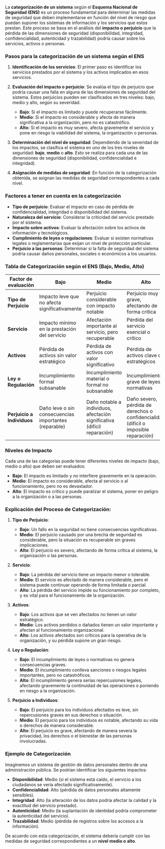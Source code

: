 La **categorización de un sistema** según el **Esquema Nacional de Seguridad (ENS)** es un proceso fundamental para determinar las medidas de seguridad que deben implementarse en función del nivel de riesgo que puedan suponer los sistemas de información y los servicios que estos prestan. Este proceso se basa en el análisis del **impacto o perjuicio** que la pérdida de las dimensiones de seguridad (disponibilidad, integridad, confidencialidad, autenticidad y trazabilidad) podría causar sobre los servicios, activos o personas.

### **Pasos para la categorización de un sistema según el ENS**

1. **Identificación de los servicios**: El primer paso es identificar los servicios prestados por el sistema y los activos implicados en esos servicios.

2. **Evaluación del impacto o perjuicio**: Se evalúa el tipo de perjuicio que podría causar una falla en alguna de las dimensiones de seguridad del sistema. Estos perjuicios pueden ser clasificados en tres niveles: bajo, medio y alto, según su severidad.

   - **Bajo**: Si el impacto es limitado y puede recuperarse fácilmente.
   - **Medio**: Si el impacto es considerable y afecta de manera significativa a la organización, pero no es catastrófico.
   - **Alto**: Si el impacto es muy severo, afecta gravemente el servicio y pone en riesgo la viabilidad del sistema, la organización o personas.

3. **Determinación del nivel de seguridad**: Dependiendo de la severidad de los impactos, se clasifica el sistema en uno de los tres niveles de seguridad: **bajo**, **medio** o **alto**. Esto se realiza para cada una de las dimensiones de seguridad (disponibilidad, confidencialidad e integridad).

4. **Asignación de medidas de seguridad**: En función de la categorización obtenida, se asignan las medidas de seguridad correspondientes a cada nivel.

### **Factores a tener en cuenta en la categorización**

- **Tipo de perjuicio**: Evaluar el impacto en caso de pérdida de confidencialidad, integridad o disponibilidad del sistema.
- **Naturaleza del servicio**: Considerar la criticidad del servicio prestado por el sistema.
- **Impacto sobre activos**: Evaluar la afectación sobre los activos de información y tecnológicos.
- **Cumplimiento de leyes o regulaciones**: Evaluar si existen normativas legales o reglamentarias que exijan un nivel de protección particular.
- **Perjuicio a las personas**: Determinar si la falta de seguridad del sistema podría causar daños personales, sociales o económicos a los usuarios.

### **Tabla de Categorización según el ENS (Bajo, Medio, Alto)**

| **Factor de evaluación**            | **Bajo**                                           | **Medio**                                          | **Alto**                                           |
|-------------------------------------|----------------------------------------------------|----------------------------------------------------|----------------------------------------------------|
| **Tipo de Perjuicio**               | Impacto leve que no afecta significativamente      | Perjuicio considerable con impacto notable         | Perjuicio muy grave, afectando de forma crítica    |
| **Servicio**                        | Impacto mínimo en la prestación del servicio       | Afectación importante al servicio, pero recuperable| Pérdida del servicio esencial o crítico            |
| **Activos**                         | Pérdida de activos sin valor estratégico           | Pérdida de activos con valor significativo         | Pérdida de activos clave o estratégicos            |
| **Ley o Regulación**                | Incumplimiento formal subsanable     | Incumplimiento material o formal no subsanable        | Incumplimiento grave de leyes o normativas         |
| **Perjuicio a Individuos**          | Daño leve o sin consecuencias importantes (reparable)         | Daño notable a individuos, afectación significativa (difícil reparación)| Daño severo, pérdida de derechos o confidencialidad (difícil o imposible reparación)|

### **Niveles de Impacto**

Cada una de las categorías puede tener diferentes niveles de impacto (bajo, medio o alto) que deben ser evaluados:

- **Bajo**: El impacto es limitado y no interfiere gravemente en la operación.
- **Medio**: El impacto es considerable, afecta al servicio o al funcionamiento, pero no es devastador.
- **Alto**: El impacto es crítico y puede paralizar el sistema, poner en peligro a la organización o a las personas.

### Explicación del Proceso de Categorización:

1. **Tipo de Perjuicio**:
   - **Bajo**: Un fallo en la seguridad no tiene consecuencias significativas.
   - **Medio**: El perjuicio causado por una brecha de seguridad es considerable, pero la situación es recuperable sin graves implicaciones.
   - **Alto**: El perjuicio es severo, afectando de forma crítica al sistema, la organización o las personas.

2. **Servicio**:
   - **Bajo**: La pérdida del servicio tiene un impacto menor o tolerable.
   - **Medio**: El servicio es afectado de manera considerable, pero el sistema puede continuar operando de forma limitada o parcial.
   - **Alto**: La pérdida del servicio impide su funcionamiento por completo, y es vital para el funcionamiento de la organización.

3. **Activos**:
   - **Bajo**: Los activos que se ven afectados no tienen un valor estratégico.
   - **Medio**: Los activos perdidos o dañados tienen un valor importante y afectan al funcionamiento organizacional.
   - **Alto**: Los activos afectados son críticos para la operativa de la organización, y su pérdida supone un gran riesgo.

4. **Ley o Regulación**:
   - **Bajo**: El incumplimiento de leyes o normativas no genera consecuencias graves.
   - **Medio**: El incumplimiento conlleva sanciones o riesgos legales importantes, pero no catastróficos.
   - **Alto**: El incumplimiento genera serias repercusiones legales, afectando gravemente la continuidad de las operaciones o poniendo en riesgo a la organización.

5. **Perjuicio a Individuos**:
   - **Bajo**: El perjuicio para los individuos afectados es leve, sin repercusiones graves en sus derechos o situación.
   - **Medio**: El perjuicio para los individuos es notable, afectando su vida o derechos de manera considerable.
   - **Alto**: El perjuicio es grave, afectando de manera severa la privacidad, los derechos o el bienestar de las personas involucradas.

### Ejemplo de Categorización

Imaginemos un sistema de gestión de datos personales dentro de una administración pública. Se podrían identificar los siguientes impactos:

- **Disponibilidad**: Medio (si el sistema está caído, el servicio a los ciudadanos se vería afectado significativamente).
- **Confidencialidad**: Alto (pérdida de datos personales altamente sensibles).
- **Integridad**: Alto (la alteración de los datos podría afectar la calidad y la exactitud del servicio prestado).
- **Autenticidad**: Medio (la suplantación de identidad podría comprometer la autenticidad del servicio).
- **Trazabilidad**: Medio (pérdida de registros sobre los accesos a la información).

De acuerdo con esta categorización, el sistema debería cumplir con las medidas de seguridad correspondientes a un **nivel medio o alto**.

